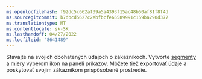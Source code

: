 ```yaml
---
ms.openlocfilehash: f92dc5c662af39a5a4393f15ac48b50af81f8f4d
ms.sourcegitcommit: b7dbcd5627c2ebfbcfe65589991c159ba290d377
ms.translationtype: MT
ms.contentlocale: sk-SK
ms.lasthandoff: 04/27/2022
ms.locfileid: "8641489"
---
```

Stavajte na svojich obohatených údajoch o zákazníkoch. Vytvorte [segmenty](../segments.md) a [miery](../measures.md) výberom ikon na paneli príkazov. Môžete tiež [exportovať údaje](../export-destinations.md) a poskytovať svojim zákazníkom prispôsobené prostredie.
